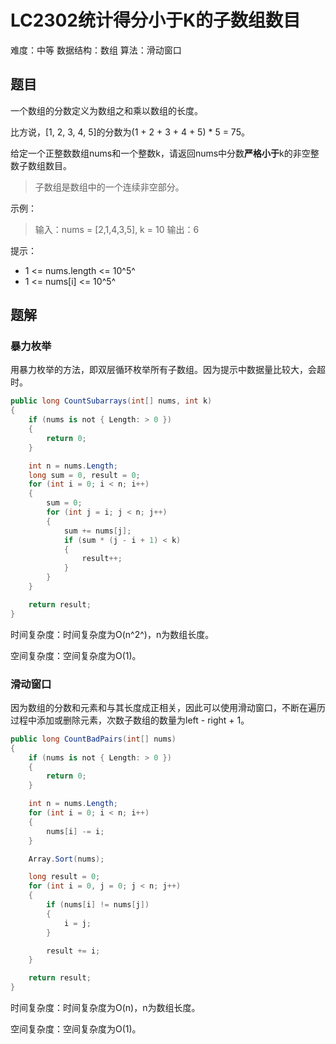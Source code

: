 # LC2302统计得分小于K的子数组数目

难度：中等
数据结构：数组
算法：滑动窗口

## 题目

一个数组的分数定义为数组之和乘以数组的长度。

比方说，[1, 2, 3, 4, 5]的分数为(1 + 2 + 3 + 4 + 5) * 5 = 75。

给定一个正整数数组nums和一个整数k，请返回nums中分数**严格小于**k的非空整数子数组数目。

> 子数组是数组中的一个连续非空部分。

示例：

> 输入：nums = [2,1,4,3,5], k = 10
> 输出：6

提示：

- 1 <= nums.length <= 10^5^
- 1 <= nums[i] <= 10^5^

## 题解

### 暴力枚举

用暴力枚举的方法，即双层循环枚举所有子数组。因为提示中数据量比较大，会超时。

``` csharp
public long CountSubarrays(int[] nums, int k)
{
    if (nums is not { Length: > 0 })
    {
        return 0;
    }

    int n = nums.Length;
    long sum = 0, result = 0;
    for (int i = 0; i < n; i++)
    {
        sum = 0;
        for (int j = i; j < n; j++)
        {
            sum += nums[j];
            if (sum * (j - i + 1) < k)
            {
                result++;
            }
        }
    }

    return result;
}
```

时间复杂度：时间复杂度为O(n^2^)，n为数组长度。

空间复杂度：空间复杂度为O(1)。

### 滑动窗口

因为数组的分数和元素和与其长度成正相关，因此可以使用滑动窗口，不断在遍历过程中添加或删除元素，次数子数组的数量为left - right + 1。

``` csharp
public long CountBadPairs(int[] nums)
{
    if (nums is not { Length: > 0 })
    {
        return 0;
    }

    int n = nums.Length;
    for (int i = 0; i < n; i++)
    {
        nums[i] -= i;
    }

    Array.Sort(nums);

    long result = 0;
    for (int i = 0, j = 0; j < n; j++)
    {
        if (nums[i] != nums[j])
        {
            i = j;
        }

        result += i;
    }

    return result;
}
```

时间复杂度：时间复杂度为O(n)，n为数组长度。

空间复杂度：空间复杂度为O(1)。